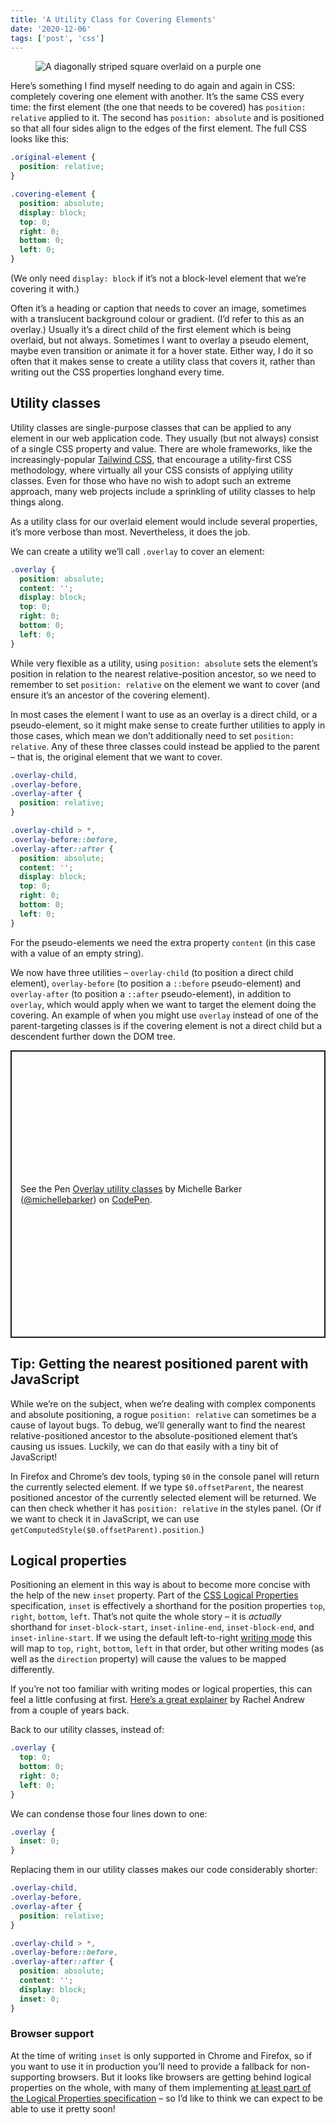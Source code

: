 ```yaml
---
title: 'A Utility Class for Covering Elements'
date: '2020-12-06'
tags: ['post', 'css']
---
```


<figure>
  <img src="/a-utility-class-for-covering-elements-01.jpg" alt="A diagonally striped square overlaid on a purple one">
</figure>

Here’s something I find myself needing to do again and again in CSS: completely covering one element with another. It’s the same CSS every time: the first element (the one that needs to be covered) has `position: relative` applied to it. The second has `position: absolute` and is positioned so that all four sides align to the edges of the first element. The full CSS looks like this:

```css
.original-element {
  position: relative;
}

.covering-element {
  position: absolute;
  display: block;
  top: 0;
  right: 0;
  bottom: 0;
  left: 0;
}
```

(We only need `display: block` if it’s not a block-level element that we’re covering it with.)

Often it’s a heading or caption that needs to cover an image, sometimes with a translucent background colour or gradient. (I’d refer to this as an overlay.) Usually it’s a direct child of the first element which is being overlaid, but not always. Sometimes I want to overlay a pseudo element, maybe even transition or animate it for a hover state. Either way, I do it so often that it makes sense to create a utility class that covers it, rather than writing out the CSS properties longhand every time.

## Utility classes

Utility classes are single-purpose classes that can be applied to any element in our web application code. They usually (but not always) consist of a single CSS property and value. There are whole frameworks, like the increasingly-popular [Tailwind CSS](https://tailwindcss.com/), that encourage a utility-first CSS methodology, where virtually all your CSS consists of applying utility classes. Even for those who have no wish to adopt such an extreme approach, many web projects include a sprinkling of utility classes to help things along.

As a utility class for our overlaid element would include several properties, it’s more verbose than most. Nevertheless, it does the job.

We can create a utility we’ll call `.overlay` to cover an element:

```css
.overlay {
  position: absolute;
  content: '';
  display: block;
  top: 0;
  right: 0;
  bottom: 0;
  left: 0;
}
```

While very flexible as a utility, using `position: absolute` sets the element’s position in relation to the nearest relative-position ancestor, so we need to remember to set `position: relative` on the element we want to cover (and ensure it’s an ancestor of the covering element).

In most cases the element I want to use as an overlay is a direct child, or a pseudo-element, so it might make sense to create further utilities to apply in those cases, which mean we don’t additionally need to set `position: relative`. Any of these three classes could instead be applied to the parent – that is, the original element that we want to cover.

```css
.overlay-child,
.overlay-before,
.overlay-after {
  position: relative;
}

.overlay-child > *,
.overlay-before::before,
.overlay-after::after {
  position: absolute;
  content: '';
  display: block;
  top: 0;
  right: 0;
  bottom: 0;
  left: 0;
}
```

For the pseudo-elements we need the extra property `content` (in this case with a value of an empty string).

We now have three utilities – `overlay-child` (to position a direct child element), `overlay-before` (to position a `::before` pseudo-element) and `overlay-after` (to position a `::after` pseudo-element), in addition to `overlay`, which would apply when we want to target the element doing the covering. An example of when you might use `overlay` instead of one of the parent-targeting classes is if the covering element is not a direct child but a descendent further down the DOM tree.

<p class="codepen" data-height="460" data-theme-id="dark" data-default-tab="css,result" data-user="michellebarker" data-slug-hash="KKgzJQy" style="height: 460px; box-sizing: border-box; display: flex; align-items: center; justify-content: center; border: 2px solid; margin: 1em 0; padding: 1em;" data-pen-title="Overlay utility classes">
  <span>See the Pen <a href="https://codepen.io/michellebarker/pen/KKgzJQy">
  Overlay utility classes</a> by Michelle Barker (<a href="https://codepen.io/michellebarker">@michellebarker</a>)
  on <a href="https://codepen.io">CodePen</a>.</span>
</p>
<script async src="https://cpwebassets.codepen.io/assets/embed/ei.js"></script>

## Tip: Getting the nearest positioned parent with JavaScript

While we’re on the subject, when we’re dealing with complex components and absolute positioning, a rogue `position: relative` can sometimes be a cause of layout bugs. To debug, we’ll generally want to find the nearest relative-positioned ancestor to the absolute-positioned element that’s causing us issues. Luckily, we can do that easily with a tiny bit of JavaScript!

In Firefox and Chrome’s dev tools, typing `$0` in the console panel will return the currently selected element. If we type `$0.offsetParent`, the nearest positioned ancestor of the currently selected element will be returned. We can then check whether it has `position: relative` in the styles panel. (Or if we want to check it in JavaScript, we can use
`getComputedStyle($0.offsetParent).position`.)

## Logical properties

Positioning an element in this way is about to become more concise with the help of the new `inset` property. Part of the [CSS Logical Properties](https://www.w3.org/TR/css-logical-1/#inset-properties) specification, `inset` is effectively a shorthand for the position properties `top`, `right`, `bottom`, `left`. That’s not quite the whole story – it is _actually_ shorthand for `inset-block-start`, `inset-inline-end`, `inset-block-end`, and `inset-inline-start`. If we using the default left-to-right [writing mode](https://developer.mozilla.org/en-US/docs/Web/CSS/writing-mode) this will map to `top`, `right`, `bottom`, `left` in that order, but other writing modes (as well as the `direction` property) will cause the values to be mapped differently.

If you’re not too familiar with writing modes or logical properties, this can feel a little confusing at first. [Here’s a great explainer](https://www.smashingmagazine.com/2018/03/understanding-logical-properties-values/) by Rachel Andrew from a couple of years back.

Back to our utility classes, instead of:

```css
.overlay {
  top: 0;
  bottom: 0;
  right: 0;
  left: 0;
}
```

We can condense those four lines down to one:

```css
.overlay {
  inset: 0;
}
```

Replacing them in our utility classes makes our code considerably shorter:

```css
.overlay-child,
.overlay-before,
.overlay-after {
  position: relative;
}

.overlay-child > *,
.overlay-before::before,
.overlay-after::after {
  position: absolute;
  content: '';
  display: block;
  inset: 0;
}
```

### Browser support

At the time of writing `inset` is only supported in Chrome and Firefox, so if you want to use it in production you’ll need to provide a fallback for non-supporting browsers. But it looks like browsers are getting behind logical properties on the whole, with many of them implementing [at least part of the Logical Properties specification](https://caniuse.com/?search=logical%20properties) – so I’d like to think we can expect to be able to use it pretty soon!
